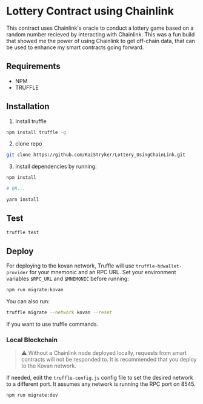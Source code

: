# Lottery Contract using Chainlink

This contract uses Chainlink's oracle to conduct a lottery game based on a random number recieved by interacting with Chainlink. This was a fun build that showed me the power of using Chainlink to get off-chain data, that can be used to enhance my smart contracts going forward.

## Requirements

- NPM
- TRUFFLE

## Installation

1. Install truffle

```bash
npm install truffle -g
```

2. clone repo

```bash
git clone https://github.com/KaiStryker/Lottery_UsingChainLink.git
```

3. Install dependencies by running:

```bash
npm install

# OR...

yarn install
```

## Test

```bash
truffle test
```

## Deploy

For deploying to the kovan network, Truffle will use `truffle-hdwallet-provider` for your mnemonic and an RPC URL. Set your environment variables `$RPC_URL` and `$MNEMONIC` before running:

```bash
npm run migrate:kovan
```

You can also run:

```bash
truffle migrate --network kovan --reset
```
If you want to use truffle commands.

### Local Blockchain

> :warning: Without a Chainlink node deployed locally, requests from smart contracts will not be responded to. It is recommended that you deploy to the Kovan network.

If needed, edit the `truffle-config.js` config file to set the desired network to a different port. It assumes any network is running the RPC port on 8545.

```bash
npm run migrate:dev
```
